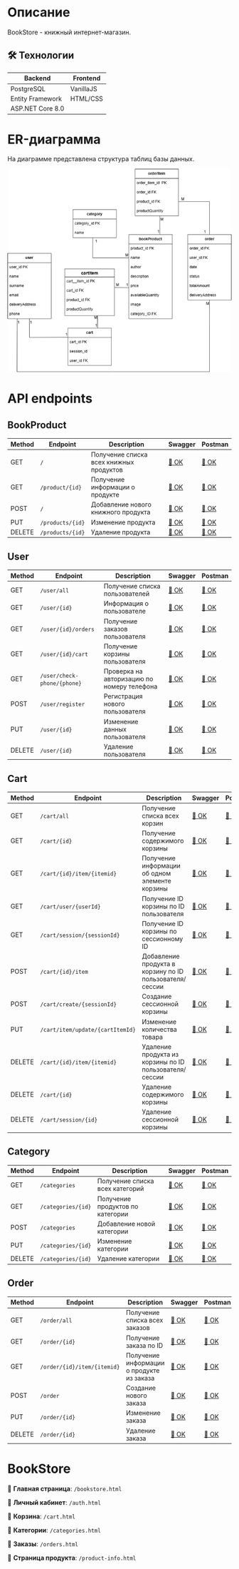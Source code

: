 # Описание 
BookStore - книжный интернет-магазин.

## 🛠 Технологии
| Backend | Frontend |
|--------|----------|
| PostgreSQL | VanillaJS  | 
| Entity Framework | HTML/CSS |
| ASP.NET Core 8.0 |  |

# ER-диаграмма
На диаграмме представлена структура таблиц базы данных.

![ER-диаграмма](ER.png)

# API endpoints
## BookProduct 

| Method | Endpoint | Description | Swagger | Postman |
|--------|----------|-------------|---------|---------|
| GET | `/` | Получение списка всех книжных продуктов | [📎 OK](swagger/get_all_bookproducts.png) | [📎 OK](postman/get_bookproducts.png) |
| GET | `/product/{id}` | Получение информации о продукте | [📎 OK](swagger/get_bookproduct_info.png) | [📎 OK](postman/get_bookproduct_info.png) |
| POST | `/` | Добавление нового книжного продукта | [📎 OK](swagger/post_bookproduct.png) | [📎 OK](postman/post_bookproduct.png) |
| PUT | `/products/{id}` | Изменение продукта | [📎 OK](swagger/put_bookproduct.png) | [📎 OK](postman/put_bookproduct.png) |
| DELETE | `/products/{id}` | Удаление продукта | [📎 OK](swagger/delete_bookproduct.png) | [📎 OK](postman/delete_bookproduct.png) |

## User 

| Method | Endpoint | Description | Swagger | Postman |
|--------|----------|-------------|---------|---------|
| GET | `/user/all` | Получение списка пользователей | [📎 OK](swagger/get_allusers.png) | [📎 OK](postman/get_allusers.png) |
| GET | `/user/{id}` | Информация о пользователе | [📎 OK](swagger/get_userinfo.png) | [📎 OK](postman/get_userinfo.png) |
| GET | `/user/{id}/orders` | Получение заказов пользователя | [📎 OK](swagger/get_userorsers.png) | [📎 OK](postman/get_userorsers.png) |
| GET | `/user/{id}/cart` | Получение корзины пользователя | [📎 OK](swagger/get_usercart.png) | [📎 OK](postman/get_usercart.png) |
| GET | `/user/check-phone/{phone}` | Проверка на авторизацию по номеру телефона | [📎 OK](swagger/checkphone_user.png) | [📎 OK](postman/checkphone_user.png) |
| POST | `/user/register` | Регистрация нового пользователя | [📎 OK](swagger/post_newuser.png) | [📎 OK](postman/post_newuser.png) |
| PUT | `/user/{id}` | Изменение данных пользователя | [📎 OK](swagger/put_user.png) | [📎 OK](postman/put_user.png) |
| DELETE | `/user/{id}` | Удаление пользователя | [📎 OK](swagger/delete_user.png) | [📎 OK](postman/delete_user.png) |

## Cart 

| Method | Endpoint | Description | Swagger | Postman |
|--------|----------|-------------|---------|---------|
| GET | `/cart/all` | Получение списка всех корзин | [📎 OK](swagger/get_allcarts.png) | [📎 OK](postman/get_allcarts.png) |
| GET | `/cart/{id}` | Получение содержимого корзины | [📎 OK](swagger/get_cartinfo.png) |  [📎 OK](postman/get_cartinfo.png) |
| GET | `/cart/{id}/item/{itemid}` | Получение информации об одном элементе корзины | [📎 OK](swagger/get_cart_iteminfo.png) | [📎 OK](postman/get_cart_iteminfo.png) |
| GET | `/cart/user/{userId}` | Получение ID корзины по ID пользователя | [📎 OK](swagger/get_cartid.png) | [📎 OK](postman/get_cartid.png) |
| GET | `/cart/session/{sessionId}` | Получение ID корзины по сессионному ID | [📎 OK](swagger/get_cartid_session.png) | [📎 OK](postman/get_cartid_session.png) |
| POST | `/cart/{id}/item` | Добавление продукта в корзину по ID пользователя/сессии | [📎 OK](swagger/post_item_incart.png) | [📎 OK](postman/post_item_incart.png) |
| POST | `/cart/create/{sessionId}` | Создание сессионной корзины | [📎 OK](swagger/create_sessioncart.png) | [📎 OK](postman/create_sessioncart.png) |
| PUT | `/cart/item/update/{cartItemId}` | Изменение количества товара | [📎 OK](swagger/put_cartitem.png) | [📎 OK](postman/put_cartitem.png) |
| DELETE | `/cart/{id}/item/{itemid}` | Удаление продукта из корзины по ID пользователя/сессии | [📎 OK](swagger/delete_cartitem.png) | [📎 OK](postman/delete_cartitem.png) |
| DELETE | `/cart/{id}` | Удаление содержимого корзины | [📎 OK](swagger/delete_cart.png) | [📎 OK](postman/delete_cart.png) |
| DELETE | `/cart/session/{id}` | Удаление сессионной корзины | [📎 OK](swagger/delete_sessioncart.png) | [📎 OK](postman/delete_sessioncart.png) |

## Category

| Method | Endpoint | Description | Swagger | Postman |
|--------|----------|-------------|---------|---------|
| GET | `/categories` | Получение списка всех категорий | [📎 OK](swagger/get_allcategories.png) | [📎 OK](postman/get_allcategories.png) |
| GET | `/categories/{id}` | Получение продуктов по категории | [📎 OK](swagger/get_categoryproducts.png) | [📎 OK](postman/get_categoryproducts.png) |
| POST | `/categories` | Добавление новой категории | [📎 OK](swagger/post_category.png) | [📎 OK](postman/post_category.png) |
| PUT | `/categories/{id}` | Изменение категории | [📎 OK](swagger/put_category.png) | [📎 OK](postman/put_category.png) |
| DELETE | `/categories/{id}` | Удаление категории | [📎 OK](swagger/delete_category.png) | [📎 OK](postman/delete_category.png) |

## Order 

| Method | Endpoint | Description | Swagger | Postman |
|--------|----------|-------------|---------|---------|
| GET | `/order/all` | Получение списка всех заказов | [📎 OK](swagger/get_allorders.png) | [📎 OK](postman/get_allorders.png) |
| GET | `/order/{id}` | Получение заказа по ID | [📎 OK](swagger/get_order.png) | [📎 OK](postman/get_order.png) |
| GET | `/order/{id}/item/{itemid}` | Получение информации о продукте из заказа | [📎 OK](swagger/get_order_iteminfo.png) | [📎 OK](postman/get_order_iteminfo.png) |
| POST | `/order` | Создание нового заказа | [📎 OK](swagger/post_order.png) | [📎 OK](postman/post_order.png) |
| PUT | `/order/{id}` | Изменение заказа | [📎 OK](swagger/put_order.png) | [📎 OK](postman/put_order.png) |
| DELETE | `/order/{id}` | Удаление заказа | [📎 OK](swagger/delete_order.png) | [📎 OK](postman/delete_order.png) |

# BookStore
📌 **Главная страница**: `/bookstore.html`

📌 **Личный кабинет**: `/auth.html`

📌 **Корзина**: `/cart.html`
  
📌 **Категории**: `/categories.html`

📌 **Заказы**: `/orders.html`

📌 **Страница продукта**: `/product-info.html`